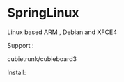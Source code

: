 SpringLinux
===========

Linux based ARM , Debian  and XFCE4

Support :

cubietrunk/cubieboard3

Install:

